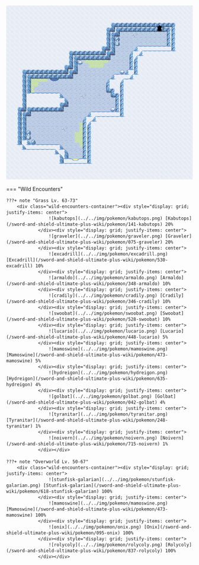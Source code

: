 <img src="../../img/routes/Tanoby Key (Crown Tundra).png" alt="Tanoby Key (Crown Tundra)"/>

=== "Wild Encounters"


	???+ note "Grass Lv. 63-73"
		<div class="wild-encounters-container"><div style="display: grid; justify-items: center">
                    ![kabutops](../../img/pokemon/kabutops.png) [Kabutops](/sword-and-shield-ultimate-plus-wiki/pokemon/141-kabutops) 20%
                </div><div style="display: grid; justify-items: center">
                    ![graveler](../../img/pokemon/graveler.png) [Graveler](/sword-and-shield-ultimate-plus-wiki/pokemon/075-graveler) 20%
                </div><div style="display: grid; justify-items: center">
                    ![excadrill](../../img/pokemon/excadrill.png) [Excadrill](/sword-and-shield-ultimate-plus-wiki/pokemon/530-excadrill) 10%
                </div><div style="display: grid; justify-items: center">
                    ![armaldo](../../img/pokemon/armaldo.png) [Armaldo](/sword-and-shield-ultimate-plus-wiki/pokemon/348-armaldo) 10%
                </div><div style="display: grid; justify-items: center">
                    ![cradily](../../img/pokemon/cradily.png) [Cradily](/sword-and-shield-ultimate-plus-wiki/pokemon/346-cradily) 10%
                </div><div style="display: grid; justify-items: center">
                    ![swoobat](../../img/pokemon/swoobat.png) [Swoobat](/sword-and-shield-ultimate-plus-wiki/pokemon/528-swoobat) 10%
                </div><div style="display: grid; justify-items: center">
                    ![lucario](../../img/pokemon/lucario.png) [Lucario](/sword-and-shield-ultimate-plus-wiki/pokemon/448-lucario) 5%
                </div><div style="display: grid; justify-items: center">
                    ![mamoswine](../../img/pokemon/mamoswine.png) [Mamoswine](/sword-and-shield-ultimate-plus-wiki/pokemon/473-mamoswine) 5%
                </div><div style="display: grid; justify-items: center">
                    ![hydreigon](../../img/pokemon/hydreigon.png) [Hydreigon](/sword-and-shield-ultimate-plus-wiki/pokemon/635-hydreigon) 4%
                </div><div style="display: grid; justify-items: center">
                    ![golbat](../../img/pokemon/golbat.png) [Golbat](/sword-and-shield-ultimate-plus-wiki/pokemon/042-golbat) 4%
                </div><div style="display: grid; justify-items: center">
                    ![tyranitar](../../img/pokemon/tyranitar.png) [Tyranitar](/sword-and-shield-ultimate-plus-wiki/pokemon/248-tyranitar) 1%
                </div><div style="display: grid; justify-items: center">
                    ![noivern](../../img/pokemon/noivern.png) [Noivern](/sword-and-shield-ultimate-plus-wiki/pokemon/715-noivern) 1%
                </div></div>

	???+ note "Overworld Lv. 50-67"
		<div class="wild-encounters-container"><div style="display: grid; justify-items: center">
                    ![stunfisk-galarian](../../img/pokemon/stunfisk-galarian.png) [Stunfisk-galarian](/sword-and-shield-ultimate-plus-wiki/pokemon/618-stunfisk-galarian) 100%
                </div><div style="display: grid; justify-items: center">
                    ![mamoswine](../../img/pokemon/mamoswine.png) [Mamoswine](/sword-and-shield-ultimate-plus-wiki/pokemon/473-mamoswine) 100%
                </div><div style="display: grid; justify-items: center">
                    ![onix](../../img/pokemon/onix.png) [Onix](/sword-and-shield-ultimate-plus-wiki/pokemon/095-onix) 100%
                </div><div style="display: grid; justify-items: center">
                    ![rolycoly](../../img/pokemon/rolycoly.png) [Rolycoly](/sword-and-shield-ultimate-plus-wiki/pokemon/837-rolycoly) 100%
                </div></div>



